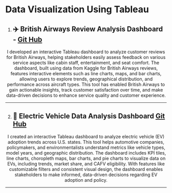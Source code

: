 # Data Visualization Using Tableau

1. ## ✈️ British Airways Review Analysis Dashboard - [Git Hub](https://github.com/abijithpandath/Projects/tree/main/Tableau%20Dash%20Board%20For%20British%20Airways%20Review%20Analysis)
<p align="center">
I developed an interactive Tableau dashboard to analyze customer reviews for British Airways, helping stakeholders easily assess feedback on various service aspects like cabin staff, entertainment, and seat comfort. The dashboard, built using  data from Kaggle for British Airways reviews, features interactive elements such as line charts, maps, and bar charts, allowing users to explore trends, geographical distribution, and performance across aircraft types. This tool has enabled British Airways to gain actionable insights, track customer satisfaction over time, and make data-driven decisions to enhance service quality and customer experience.<br>

---

2. ## 🚗 Electric Vehicle Data Analysis Dashboard [Git Hub](https://github.com/abijithpandath/Projects/tree/main/Tableau%20Dashboard%20For%20E%20V%20Analysis)
<p align="center">
I created an interactive Tableau dashboard to analyze electric vehicle (EV) adoption trends across U.S. states. This tool helps automotive companies, policymakers, and environmentalists understand metrics like vehicle types, model years, and geographic distribution. The dashboard includes KPI tiles, line charts, choropleth maps, bar charts, and pie charts to visualize data on EVs, including trends, market share, and CAFV eligibility. With features like customizable filters and consistent visual design, the dashboard enables stakeholders to make informed, data-driven decisions regarding EV adoption and policy.<br>

--- 
